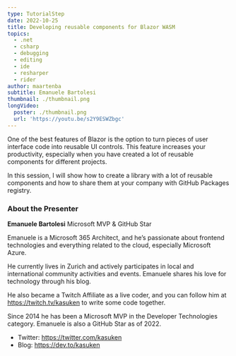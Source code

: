 ```yaml
---
type: TutorialStep
date: 2022-10-25
title: Developing reusable components for Blazor WASM
topics:
  - .net
  - csharp
  - debugging
  - editing
  - ide
  - resharper
  - rider
author: maartenba
subtitle: Emanuele Bartolesi
thumbnail: ./thumbnail.png
longVideo:
  poster: ./thumbnail.png
  url: 'https://youtu.be/s2Y9ESWZbgc'
---
```


One of the best features of Blazor is the option to turn pieces of user interface code into reusable UI controls. This feature increases your productivity, especially when you have created a lot of reusable components for different projects.

In this session, I will show how to create a library with a lot of reusable components and how to share them at your company with GitHub Packages registry.

### About the Presenter

**Emanuele Bartolesi** Microsoft MVP & GitHub Star

Emanuele is a Microsoft 365 Architect, and he’s passionate about frontend technologies and everything related to the cloud, especially Microsoft Azure.

He currently lives in Zurich and actively participates in local and international community activities and events. Emanuele shares his love for technology through his blog.

He also became a Twitch Affiliate as a live coder, and you can follow him at https://twitch.tv/kasuken to write some code together.

Since 2014 he has been a Microsoft MVP in the Developer Technologies category. Emanuele is also a GitHub Star as of 2022.

* Twitter: https://twitter.com/kasuken
* Blog: https://dev.to/kasuken
